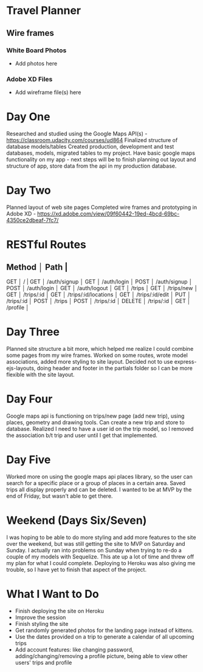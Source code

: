 # Travel Planner

## Wire frames
### White Board Photos
- Add photos here
### Adobe XD Files
- Add wireframe file(s) here

# Day One
Researched and studied using the Google Maps API(s) - https://classroom.udacity.com/courses/ud864
Finalized structure of database models/tables
Created production, development and test databases, models, migrated tables to my project.
Have basic google maps functionality on my app - next steps will be to finish planning out layout and structure of app, store data from the api in my production database.

# Day Two
Planned layout of web site pages
Completed wire frames and prototyping in Adobe XD - https://xd.adobe.com/view/09f60442-19ed-4bcd-69bc-4350ce2dbeaf-7fc7/

# RESTful Routes

Method │ Path                 |           
-------------------------------
GET    │ /                    |
GET    │ /auth/signup         │
GET    │ /auth/login          │
POST   │ /auth/signup         │
POST   │ /auth/login          │
GET    │ /auth/logout         │
GET    │ /trips               │
GET    │ /trips/new           │
GET    │ /trips/:id           │
GET    │ /trips/:id/locations │
GET    │ /trips/:id/edit      │
PUT    │ /trips/:id           │
POST   │ /trips               │
POST   │ /trips/:id           │
DELETE │ /trips/:id           │
GET    │ /profile             │

# Day Three
Planned site structure a bit more, which helped me realize I could combine some pages from my wire frames. Worked on some routes, wrote model associations, added more styling to site layout. Decided not to use express-ejs-layouts, doing header and footer in the partials folder so I can be more flexible with the site layout.

# Day Four
Google maps api is functioning on trips/new page (add new trip), using places, geometry and drawing tools. Can create a new trip and store to database.
Realized I need to have a user id on the trip model, so I removed the association b/t trip and user until I get that implemented.

# Day Five
Worked more on using the google maps api places library, so the user can search for a specific place or a group of places in a certain area. Saved trips all display properly and can be deleted. I wanted to be at MVP by the end of Friday, but wasn't able to get there.

# Weekend (Days Six/Seven)
I was hoping to be able to do more styling and add more features to the site over the weekend, but was still getting the site to MVP on Saturday and Sunday. I actually ran into problems on Sunday when trying to re-do a couple of my models with Sequelize. This ate up a lot of time and threw off my plan for what I could complete. Deploying to Heroku was also giving me trouble, so I have yet to finish that aspect of the project. 

# What I Want to Do
- Finish deploying the site on Heroku
- Improve the session
- Finish styling the site
- Get randomly generated photos for the landing page instead of kittens.
- Use the dates provided on a trip to generate a calendar of all upcoming trips
- Add account features: like changing password, adding/changing/removing a profile picture, being able to view other users' trips and profile
